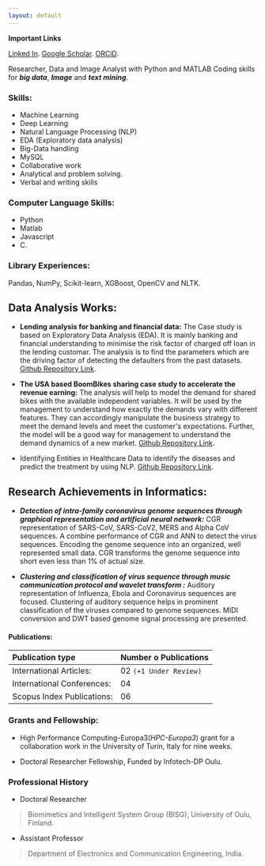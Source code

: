```yaml
---
layout: default
---
```


**Important Links**

[Linked In](https://www.linkedin.com/in/tirthankar-paul/).
[Google Scholar](https://scholar.google.com/citations?user=c5j1DXgAAAAJ&hl=en).
[ORCiD](https://orcid.org/0000-0002-1115-0843).

Researcher, Data and Image Analyst with Python and MATLAB Coding skills for **_big data_**, **_Image_** and **_text mining_**. 

### Skills:

* Machine Learning
* Deep Learning
* Natural Language Processing (NLP)
* EDA (Exploratory data analysis)
* Big-Data handling
* MySQL
* Collaborative work
* Analytical and problem solving. 
* Verbal and writing skills

### Computer Language Skills:

* Python                                       
* Matlab
* Javascript                                   
* C.

### Library Experiences:   
Pandas, NumPy, Scikit-learn, XGBoost, OpenCV and NLTK.

## Data Analysis Works:
* **Lending analysis for banking and financial data:** The Case study is based on Exploratory Data Analysis (EDA). It is mainly banking and financial understanding to minimise the risk factor of charged off loan in the lending customar. The analysis is to find the parameters which are the driving factor of detecting the defaulters from the past datasets.
[Github Repository Link](https://github.com/TirthankarPaul/LCCS.git).

* **The USA based BoomBikes sharing case study to accelerate the revenue earning:** The analysis will help to model the demand for shared bikes with the available independent variables. It will be used by the management to understand how exactly the demands vary with different features. They can accordingly manipulate the business strategy to meet the demand levels and meet the customer's expectations. Further, the model will be a good way for management to understand the demand dynamics of a new market.
[Github Repository Link](https://github.com/TirthankarPaul/TPassignment_BS.git). 

* Identifying Entities in Healthcare Data to identify the diseases and predict the treatment by using NLP.
[Github Repository Link](https://github.com/TirthankarPaul/Healthcare.git). 


## Research Achievements in Informatics:  

* _**Detection of intra-family coronavirus genome sequences through graphical representation and artificial neural network:**_ CGR representation of SARS-CoV, SARS-CoV2, MERS and Alpha CoV sequences. A combine performance of CGR and ANN to detect the virus sequences. Encoding the genome sequence into an organized, well represented small data. CGR transforms the genome sequence into short even less than 1% of actual size.

* _**Clustering and classification of virus sequence through music communication protocol and wavelet transform :**_ Auditory representation of Influenza, Ebola and Coronavirus sequences are focused. Clustering of auditory sequence helps in prominent classification of the viruses compared to genome sequences. MIDI conversion and DWT based genome signal processing are presented.
 
 

#### Publications:

| Publication type               |Number o Publications    | 
|:-------------------------------|:------------------------|
| International Articles:        | 02 `(+1 Under Review)`  |  
| International Conferences:     | 04                      |  
| Scopus Index  Publications:    | 06                      | 

### Grants and Fellowship: 

* High Performance Computing-Europa3(_HPC-Europa3_) grant for a collaboration work in the University of Turin, Italy for nine weeks.

* Doctoral Researcher Fellowship, Funded by Infotech-DP Oulu.

### Professional History 
* Doctoral Researcher 
> Biomimetics and Intelligent System Group (BISG), University of Oulu, Finland.
* Assistant Professor  
> Department of Electronics and Communication Engineering, India.

